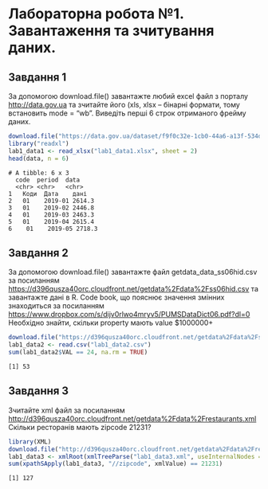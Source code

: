 # Лабораторна робота №1.  Завантаження та зчитування даних.  
## Завдання 1

За допомогою download.file() завантажте любий excel файл з порталу
http://data.gov.ua та зчитайте його (xls, xlsx – бінарні формати, тому
встановить mode = “wb”. Виведіть перші 6 строк отриманого фрейму
даних.

```r
download.file("https://data.gov.ua/dataset/f9f0c32e-1cb0-44a6-a13f-534d385b95c0/resource/b526b4af-fe7f-427b-b94a-b58ba3ba4390/download/134-zaborgovanist-iz-viplati-zarobitnoyi-plati-do-vidpovidnogo-misiatsia-mln-grn.xlsx", "lab1_data1.xlsx", "auto", TRUE, mode = "wb")
library("readxl")
lab1_data1 <- read_xlsx("lab1_data1.xlsx", sheet = 2)
head(data, n = 6)
```
```
# A tibble: 6 x 3
  code  period  data              
  <chr> <chr>   <chr>             
1 	Коди  Дата    дані              
2 	01    2019-01 2614.3
3 	01    2019-02 2446.8
4 	01    2019-03 2463.3
5 	01    2019-04 2615.4            
6	 01    2019-05 2718.3    
```

## Завдання 2
За допомогою download.file() завантажте файл getdata_data_ss06hid.csv за посиланням https://d396qusza40orc.cloudfront.net/getdata%2Fdata%2Fss06hid.csv та завантажте дані в R. Code book, що пояснює значення змінних знаходиться за посиланням https://www.dropbox.com/s/dijv0rlwo4mryv5/PUMSDataDict06.pdf?dl=0 Необхідно знайти, скільки property мають value $1000000+

```r
download.file("https://d396qusza40orc.cloudfront.net/getdata%2Fdata%2Fss06hid.csv", "lab1_data2.csv", "auto", TRUE, mode = "wb")
lab1_data2 <- read.csv("lab1_data2.csv")
sum(lab1_data2$VAL == 24, na.rm = TRUE)
```
```
[1] 53
```

## Завдання 3
Зчитайте xml файл за посиланням http://d396qusza40orc.cloudfront.net/getdata%2Fdata%2Frestaurants.xml 
Скільки ресторанів мають zipcode 21231?
```r
library(XML)
download.file("http://d396qusza40orc.cloudfront.net/getdata%2Fdata%2Frestaurants.xml", "lab1_data3.xml", "auto", TRUE, mode = "wb")
lab1_data3 <- xmlRoot(xmlTreeParse("lab1_data3.xml", useInternalNodes = TRUE))
sum(xpathSApply(lab1_data3, "//zipcode", xmlValue) == 21231)
```
```
[1] 127
```